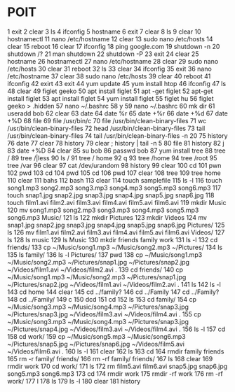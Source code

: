 # POIT

   1  exit
    2  clear
    3  ls
    4  ifconfig
    5  hostname
    6  exit
    7  clear
    8  ls
    9  clear
   10  hostnamectl
   11  nano /etc/hostname
   12  clear
   13  sudo nano /etc/hosts
   14  clear
   15  reboot
   16  clear
   17  ifconfig
   18  ping google.com
   19  shutdown -n
   20  shutdown /?
   21  man shutdown
   22  shutdown -P
   23  exit
   24  clear
   25  hostname
   26  hostnamectl
   27  nano /etc/hostname
   28  clear
   29  sudo nano /etc/hosts
   30  clear
   31  reboot
   32  ls
   33  clear
   34  ifconfig
   35  exit
   36  nano /etc/hostname
   37  clear
   38  sudo nano /etc/hosts
   39  clear
   40  reboot
   41  ifconfig
   42  exirt
   43  exit
   44  yum update
   45  yum install htop
   46  ifconfig
   47  ls
   48  clear
   49  figlet geeko
   50  apt install figlet
   51  apt -get figlet
   52  apt-get install figlet
   53  apt install figlet
   54  yum install figlet
   55  figlet hu
   56  figlet geeko > .hidden
   57  nano ~/.bashrc
   58  y
   59  nano ~/.bashrc
   60  mk dir
   61  useradd bob
   62  clear
   63  date
   64  date %r
   65  date +%r
   66  date +%d
   67  date +%D
   68  file
   69  file /usr/bin/c
   70  file /usr/bin/clean-binary-files
   71  wc /usr/bin/clean-binary-files
   72  head /usr/bin/clean-binary-files
   73  tail /usr/bin/clean-binary-files
   74  tail /usr/bin/clean-binary-files -n 20
   75  history
   76  date
   77  clear
   78  history
   79  clear ; history | tail -n 5
   80  file
   81  history
   82  j
   83  date +%D
   84  clear
   85  su bob
   86  passwd bob
   87  yum install tree
   88  tree /
   89  tree /|less
   90  ls /
   91  tree / home
   92  q
   93  tree /home
   94  tree /root
   95  tree /var
   96  clear
   97  cat /dev/urandom
   98  history
   99  clear
  100  cd
  101  pwn
  102  pwd
  103  cd
  104  pwd
  105   cd
  106  pwd
  107  clear
  108  tree
  109  tree home
  110  clear
  111  bahs
  112  bash
  113  clear
  114  touch samplefile
  115  ls -l
  116  touch song1.mp3 song2.mp3 song3.mp3 song4.mp3 song5.mp3 song6.mp3
  117  touch snap1.jpg snap2.jpg snap3.jpg snap4.jpg snap5.jpg snap6.jpg
  118  touch film1.avi film2.avi film3.avi film4.avi film5.avi film6.avi
  119  mkdir Music
  120  mv song1.mp3 song2.mp3 song3.mp3 song4.mp3 song5.mp3 song6.mp3 Music/
  121  ls
  122  mkdir Pictures
  123  mkdir Videos
  124  mv snap1.jpg snap2.jpg snap3.jpg snap4.jpg snap5.jpg snap6.jpg Pictures/
  125  ls
  126  mv film1.avi film2.avi film3.avi film4.avi film5.avi film6.avi Videos/
  127  ls
  128  ls music
  129  ls Music
  130  mkdir friends family work
  131  ls -l
  132  cd friends/
  133  cp ~/Music/song1.mp3 ~/Music/song2.mp3 ~/Pictures/
  134  ls
  135  ls family/
  136  ls -l Pictures/
  137  pwd
  138  cp ~/Music/song1.mp3  ~/Music/song2.mp3  ~/Pictures/snap1.jpg  ~/Pictures/snap2.jpg  ~/Videos/film1.avi  ~/Videos/film2.avi .
  139  cd friends/
  140  cp ~/Music/song1.mp3  ~/Music/song2.mp3  ~/Pictures/snap1.jpg  ~/Pictures/snap2.jpg  ~/Videos/film1.avi  ~/Videos/film2.avi .
  141  ls
  142  ls -l
  143  cd home
  144  clear
  145  cd ../family?
  146  cd ../Family
  147  cd ../Family?
  148  cd ../Family/
  149  c
  150  dcd
  151  cd
  152  ls
  153  cd family/
  154  cp ~/Music/song3.mp3  ~/Music/song4.mp3  ~/Pictures/snap3.jpg  ~/Pictures/snap3.jpg  ~/Videos/film3.avi ~/Videos/film4.avi  .
  155  cp ~/Music/song3.mp3  ~/Music/song4.mp3  ~/Pictures/snap3.jpg  ~/Pictures/snap4.jpg  ~/Videos/film3.avi ~/Videos/film4.avi  .
  156  ls -l
  157  cd
  158  cd work/
  159  cp ~/Music/song5.mp3  ~/Music/song6.mp3  ~/Pictures/snap5.jpg  ~/Pictures/snap6.jpg  ~/Videos/film5.avi ~/Videos/film6.avi  .
  160  ls -l
  161  clear
  162  ls
  163  cd
  164  rmdir family friends
  165  rm -r family/ friends/
  166  rm -rf family/ friends/
  167  ls
  168  clear
  169  rmdir work
  170  cd work/
  171  ls
  172  rm film5.avi  film6.avi  snap5.jpg  snap6.jpg  song5.mp3  song6.mp3
  173  cd
  174  rmdir work
  175  rmdir -rf work
  176  rm -rf work/
  177  l
  178  ls
  179  ls -l
  180  clear
  181  history
